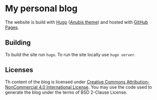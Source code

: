 # My personal blog

The website is build with [Hugo](https://gohugo.io) ([Anubis
theme](https://github.com/Mitrichius/hugo-theme-anubis)) and hosted with
[GitHub Pages](https://pages.github.com).

## Building

To build the site run `hugo`. To run the site locally use `hugo server`.

## Licenses

Th content of the blog is licensed under [Creative Commons
Attribution-NonCommercial 4.0 International
License](http://creativecommons.org/licenses/by-nc/4.0/). You may use the code
used to generate the blog under the terms of BSD 2-Clause License.

